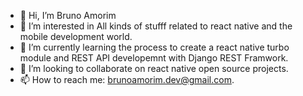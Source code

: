 - 👋 Hi, I’m Bruno Amorim
- 👀 I’m interested in All kinds of stufff related to react native and the mobile development world.
- 🌱 I’m currently learning the process to create a react native turbo module and REST API developemnt with Django REST Framwork.
- 🧐 I’m looking to collaborate on react native open source projects.
- 📫 How to reach me: brunoamorim.dev@gmail.com.
